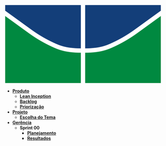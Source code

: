 <img src="assets/img/logoUnB.png" alt="Logo da UNB" />

- [**Produto**](_docs/produto/README.md)
  - [**Lean Inception**](_docs/produto/lean_inception.md)
  - [**Backlog**](_docs/produto/backlog.md)
  - [**Priorização**](_docs/produto/priorizacao.md)
- [**Projeto**](_docs/projeto/README.md)
  - [**Escolha do Tema**](_docs/projeto/themes_vote.md)
- [**Gerência**](_docs/gerência/README.md)
  - **Sprint 00**
    - [**Planejamento**](_docs/gerência/sprint0/plaining.md)
    - [**Resultados**](_docs/gerência/sprint0/results.md)
